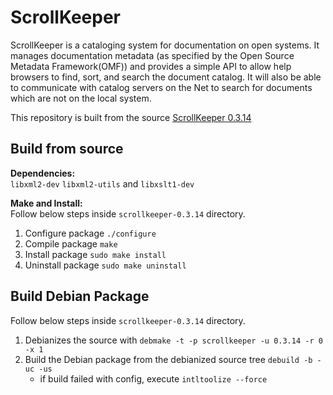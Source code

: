 ScrollKeeper
============
ScrollKeeper is a cataloging system for documentation on open systems. It manages documentation metadata (as specified by the Open Source Metadata
Framework(OMF)) and provides a simple API to allow help browsers to find, sort, and search the document catalog. It will also be able to communicate
with catalog servers on the Net to search for documents which are not on the local system.

This repository is built from the source [ScrollKeeper 0.3.14](https://mirror.ossplanet.net/gnome/sources/scrollkeeper/0.3/scrollkeeper-0.3.14.tar.gz)

Build from source
-----------------
**Dependencies:**<br>
`libxml2-dev` `libxml2-utils` and `libxslt1-dev`

**Make and Install:**<br>
Follow below steps inside `scrollkeeper-0.3.14` directory.
1. Configure package `./configure`
2. Compile package `make`
3. Install package `sudo make install`
4. Uninstall package `sudo make uninstall`

Build Debian Package
--------------------
Follow below steps inside `scrollkeeper-0.3.14` directory.
1. Debianizes the source with `debmake -t -p scrollkeeper -u 0.3.14 -r 0 -x 1`
2. Build the Debian package from the debianized source tree `debuild -b -uc -us`
	* if build failed with config, execute `intltoolize --force`

